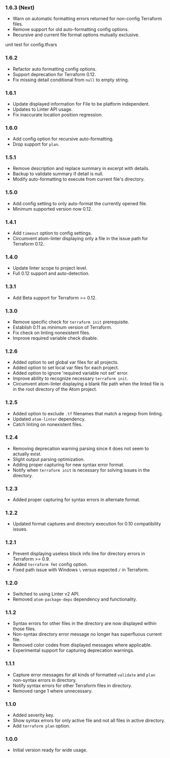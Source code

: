 ### 1.6.3 (Next)
- Warn on automatic formatting errors returned for non-config Terraform files.
- Remove support for old auto-formatting config options.
- Recursive and current file format options mutually exclusive.

unit test for config.tfvars

### 1.6.2
- Refactor auto formatting config options.
- Support deprecation for Terraform 0.12.
- Fix missing detail conditional from `null` to empty string.

### 1.6.1
- Update displayed information for File to be platform independent.
- Updates to Linter API usage.
- Fix inaccurate location position regression.

### 1.6.0
- Add config option for recursive auto-formatting.
- Drop support for `plan`.

### 1.5.1
- Remove description and replace summary in excerpt with details.
- Backup to validate summary if detail is null.
- Modify auto-formatting to execute from current file's directory.

### 1.5.0
- Add config setting to only auto-format the currently opened file.
- Minimum supported version now 0.12.

### 1.4.1
- Add `timeout` option to config settings.
- Circumvent atom-linter displaying only a file in the issue path for Terraform 0.12.

### 1.4.0
- Update linter scope to project level.
- Full 0.12 support and auto-detection.

### 1.3.1
- Add Beta support for Terraform >= 0.12.

### 1.3.0
- Remove specific check for `terraform init` prerequisite.
- Establish 0.11 as minimum version of Terraform.
- Fix check on linting nonexistent files.
- Improve required variable check disable.

### 1.2.6
- Added option to set global var files for all projects.
- Added option to set local var files for each project.
- Added option to ignore 'required variable not set' error.
- Improve ability to recognize necessary `terraform init`.
- Circumvent atom-linter displaying a blank file path when the linted file is in the root directory of the Atom project.

### 1.2.5
- Added option to exclude `.tf` filenames that match a regexp from linting.
- Updated `atom-linter` dependency.
- Catch linting on nonexistent files.

### 1.2.4
- Removing deprecation warning parsing since it does not seem to actually exist.
- Slight output parsing optimization.
- Adding proper capturing for new syntax error format.
- Notify when `terraform init` is necessary for solving issues in the directory.

### 1.2.3
- Added proper capturing for syntax errors in alternate format.

### 1.2.2
- Updated format captures and directory execution for 0.10 compatibility issues.

### 1.2.1
- Prevent displaying useless block info line for directory errors in Terraform >= 0.9.
- Added `terraform fmt` config option.
- Fixed path issue with Windows `\` versus expected `/` in Terraform.

### 1.2.0
- Switched to using Linter v2 API.
- Removed `atom-package-deps` dependency and functionality.

### 1.1.2
- Syntax errors for other files in the directory are now displayed within those files.
- Non-syntax directory error message no longer has superfluous current file.
- Removed color codes from displayed messages where applicable.
- Experimental support for capturing deprecation warnings.

### 1.1.1
- Capture error messages for all kinds of formatted `validate` and `plan` non-syntax errors in directory.
- Notify syntax errors for other Terraform files in directory.
- Removed range 1 where unnecessary.

### 1.1.0
- Added severity key.
- Show syntax errors for only active file and not all files in active directory.
- Add `terraform plan` option.

### 1.0.0
- Initial version ready for wide usage.
